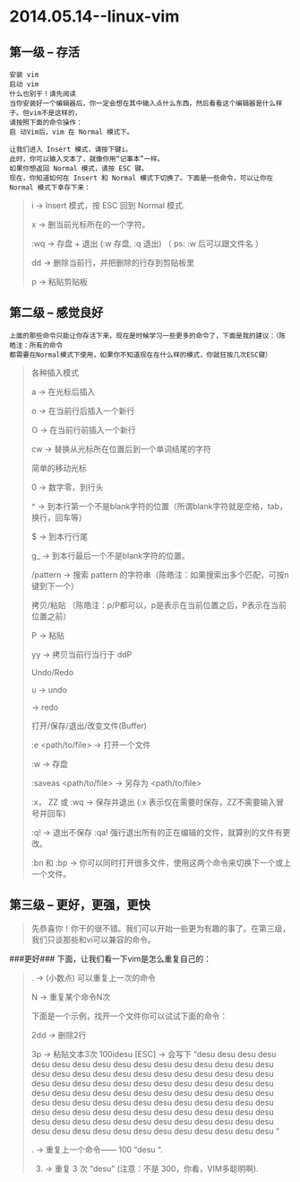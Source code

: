 2014.05.14--linux-vim
=====================

第一级 – 存活
-------------

    安装 vim
    启动 vim
    什么也别干！请先阅读
    当你安装好一个编辑器后，你一定会想在其中输入点什么东西，然后看看这个编辑器是什么样子。但vim不是这样的，
    请按照下面的命令操作：
    启 动Vim后，vim 在 Normal 模式下。
    
    让我们进入 Insert 模式，请按下键i。
    此时，你可以输入文本了，就像你用“记事本”一样。
    如果你想返回 Normal 模式，请按 ESC 键。
    现在，你知道如何在 Insert 和 Normal 模式下切换了。下面是一些命令，可以让你在 Normal 模式下幸存下来：

>
>i → Insert 模式，按 ESC 回到 Normal 模式.
>
>x → 删当前光标所在的一个字符。
>
>:wq → 存盘 + 退出 (:w 存盘, :q 退出)   （ ps: :w 后可以跟文件名 ）
>
>dd → 删除当前行，并把删除的行存到剪贴板里
>
>p → 粘贴剪贴板
>

第二级 – 感觉良好
-------------

    上面的那些命令只能让你存活下来，现在是时候学习一些更多的命令了，下面是我的建议：（陈皓注：所有的命令
    都需要在Normal模式下使用，如果你不知道现在在什么样的模式，你就狂按几次ESC键）
    
>各种插入模式
>
>
>a → 在光标后插入
>
>o → 在当前行后插入一个新行
>
>O → 在当前行前插入一个新行
>
>cw → 替换从光标所在位置后到一个单词结尾的字符
>
>简单的移动光标
>
>0 → 数字零，到行头
>
>^ → 到本行第一个不是blank字符的位置（所谓blank字符就是空格，tab，换行，回车等）
>
>$ → 到本行行尾
>
>g_ → 到本行最后一个不是blank字符的位置。
>
>/pattern → 搜索 pattern 的字符串（陈皓注：如果搜索出多个匹配，可按n键到下一个）
>
>拷贝/粘贴 （陈皓注：p/P都可以，p是表示在当前位置之后，P表示在当前位置之前）
>
>P → 粘贴
>
>yy → 拷贝当前行当行于 ddP
>
>Undo/Redo
>
>u → undo
>
><C-r> → redo
>
>打开/保存/退出/改变文件(Buffer)
>
>:e <path/to/file> → 打开一个文件
>
>:w → 存盘
>
>:saveas <path/to/file> → 另存为 <path/to/file>
>
>:x， ZZ 或 :wq → 保存并退出 (:x 表示仅在需要时保存，ZZ不需要输入冒号并回车)
>
>:q! → 退出不保存 :qa! 强行退出所有的正在编辑的文件，就算别的文件有更改。
>
>:bn 和 :bp → 你可以同时打开很多文件，使用这两个命令来切换下一个或上一个文件。
>

第三级 – 更好，更强，更快
-------------
>
>先恭喜你！你干的很不错。我们可以开始一些更为有趣的事了。在第三级，我们只谈那些和vi可以兼容的命令。
>

###更好###
下面，让我们看一下vim是怎么重复自己的：

>. → (小数点) 可以重复上一次的命令
>
>N<command> → 重复某个命令N次
>
>下面是一个示例，找开一个文件你可以试试下面的命令：
>
>2dd → 删除2行
>
>3p → 粘贴文本3次
>100idesu [ESC] → 会写下 “desu desu desu desu desu desu desu desu desu desu desu desu desu desu desu desu desu desu desu desu desu desu desu desu desu desu desu desu desu desu desu desu desu desu desu desu desu desu desu desu desu desu desu desu desu desu desu desu desu desu desu desu desu desu desu desu desu desu desu desu desu desu desu desu desu desu desu desu desu desu desu desu desu desu desu desu desu desu desu desu desu desu desu desu desu desu desu desu desu desu desu desu desu desu desu desu desu desu desu desu “
>
>. → 重复上一个命令—— 100 “desu “.
>
>   3. → 重复 3 次 “desu” (注意：不是 300，你看，VIM多聪明啊).

